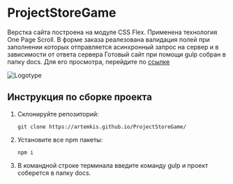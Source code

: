# ProjectStoreGame
Верстка сайта построена на модуле CSS Flex. Применена технология One Page Scroll. В форме заказа реалезована валидация полей при заполнении которых отправляется асинхронный запрос на сервер и в зависимости от ответа сервера   Готовый сайт при помощи gulp собран в папку docs. Для его просмотра, перейдите по [ссылке](https://artemkis.github.io/ProjectStoreGame/)

![Logotype](./docs/img/banner-2.png)
## Инструкция по сборке проекта

1. Cклонируйте репозиторий: 

   ```git clone https://artemkis.github.io/ProjectStoreGame/```

2. Установите все npm пакеты:

   ```npm i```

3. В командной строке терминала введите команду gulp и проект соберется в папку docs.
